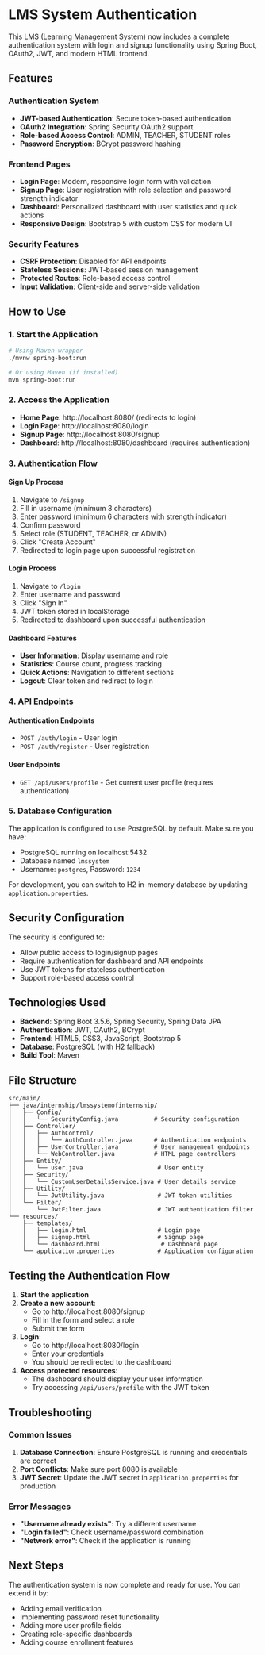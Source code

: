 # LMS System Authentication

This LMS (Learning Management System) now includes a complete authentication system with login and signup functionality using Spring Boot, OAuth2, JWT, and modern HTML frontend.

## Features

### Authentication System
- **JWT-based Authentication**: Secure token-based authentication
- **OAuth2 Integration**: Spring Security OAuth2 support
- **Role-based Access Control**: ADMIN, TEACHER, STUDENT roles
- **Password Encryption**: BCrypt password hashing

### Frontend Pages
- **Login Page**: Modern, responsive login form with validation
- **Signup Page**: User registration with role selection and password strength indicator
- **Dashboard**: Personalized dashboard with user statistics and quick actions
- **Responsive Design**: Bootstrap 5 with custom CSS for modern UI

### Security Features
- **CSRF Protection**: Disabled for API endpoints
- **Stateless Sessions**: JWT-based session management
- **Protected Routes**: Role-based access control
- **Input Validation**: Client-side and server-side validation

## How to Use

### 1. Start the Application
```bash
# Using Maven wrapper
./mvnw spring-boot:run

# Or using Maven (if installed)
mvn spring-boot:run
```

### 2. Access the Application
- **Home Page**: http://localhost:8080/ (redirects to login)
- **Login Page**: http://localhost:8080/login
- **Signup Page**: http://localhost:8080/signup
- **Dashboard**: http://localhost:8080/dashboard (requires authentication)

### 3. Authentication Flow

#### Sign Up Process
1. Navigate to `/signup`
2. Fill in username (minimum 3 characters)
3. Enter password (minimum 6 characters with strength indicator)
4. Confirm password
5. Select role (STUDENT, TEACHER, or ADMIN)
6. Click "Create Account"
7. Redirected to login page upon successful registration

#### Login Process
1. Navigate to `/login`
2. Enter username and password
3. Click "Sign In"
4. JWT token stored in localStorage
5. Redirected to dashboard upon successful authentication

#### Dashboard Features
- **User Information**: Display username and role
- **Statistics**: Course count, progress tracking
- **Quick Actions**: Navigation to different sections
- **Logout**: Clear token and redirect to login

### 4. API Endpoints

#### Authentication Endpoints
- `POST /auth/login` - User login
- `POST /auth/register` - User registration

#### User Endpoints
- `GET /api/users/profile` - Get current user profile (requires authentication)

### 5. Database Configuration

The application is configured to use PostgreSQL by default. Make sure you have:
- PostgreSQL running on localhost:5432
- Database named `lmssystem`
- Username: `postgres`, Password: `1234`

For development, you can switch to H2 in-memory database by updating `application.properties`.

## Security Configuration

The security is configured to:
- Allow public access to login/signup pages
- Require authentication for dashboard and API endpoints
- Use JWT tokens for stateless authentication
- Support role-based access control

## Technologies Used

- **Backend**: Spring Boot 3.5.6, Spring Security, Spring Data JPA
- **Authentication**: JWT, OAuth2, BCrypt
- **Frontend**: HTML5, CSS3, JavaScript, Bootstrap 5
- **Database**: PostgreSQL (with H2 fallback)
- **Build Tool**: Maven

## File Structure

```
src/main/
├── java/internship/lmssystemofinternship/
│   ├── Config/
│   │   └── SecurityConfig.java          # Security configuration
│   ├── Controller/
│   │   ├── AuthControl/
│   │   │   └── AuthController.java      # Authentication endpoints
│   │   ├── UserController.java          # User management endpoints
│   │   └── WebController.java           # HTML page controllers
│   ├── Entity/
│   │   └── user.java                     # User entity
│   ├── Security/
│   │   └── CustomUserDetailsService.java # User details service
│   ├── Utility/
│   │   └── JwtUtility.java               # JWT token utilities
│   └── Filter/
│       └── JwtFilter.java                # JWT authentication filter
└── resources/
    ├── templates/
    │   ├── login.html                    # Login page
    │   ├── signup.html                   # Signup page
    │   └── dashboard.html                 # Dashboard page
    └── application.properties            # Application configuration
```

## Testing the Authentication Flow

1. **Start the application**
2. **Create a new account**:
   - Go to http://localhost:8080/signup
   - Fill in the form and select a role
   - Submit the form
3. **Login**:
   - Go to http://localhost:8080/login
   - Enter your credentials
   - You should be redirected to the dashboard
4. **Access protected resources**:
   - The dashboard should display your user information
   - Try accessing `/api/users/profile` with the JWT token

## Troubleshooting

### Common Issues
1. **Database Connection**: Ensure PostgreSQL is running and credentials are correct
2. **Port Conflicts**: Make sure port 8080 is available
3. **JWT Secret**: Update the JWT secret in `application.properties` for production

### Error Messages
- **"Username already exists"**: Try a different username
- **"Login failed"**: Check username/password combination
- **"Network error"**: Check if the application is running

## Next Steps

The authentication system is now complete and ready for use. You can extend it by:
- Adding email verification
- Implementing password reset functionality
- Adding more user profile fields
- Creating role-specific dashboards
- Adding course enrollment features
